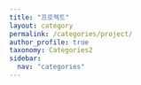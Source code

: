 ```yaml
---
title: "프로젝트"
layout: category
permalink: /categories/project/
author_profile: true
taxonomy: Categories2
sidebar:
  nav: "categories"
---
```

